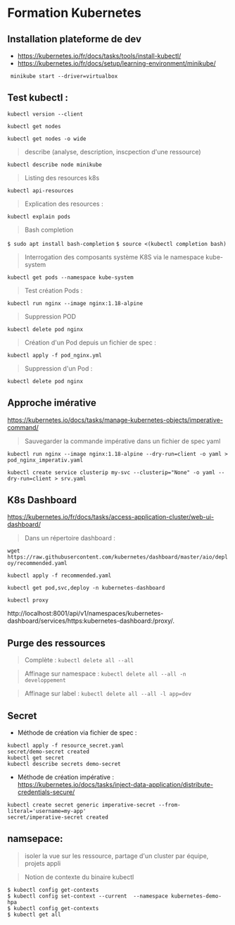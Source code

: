 # Formation Kubernetes

## Installation plateforme de dev
- https://kubernetes.io/fr/docs/tasks/tools/install-kubectl/
- https://kubernetes.io/fr/docs/setup/learning-environment/minikube/

``` minikube start --driver=virtualbox```


## Test kubectl :
```kubectl version --client```

```kubectl get nodes```

```kubectl get nodes -o wide```

> describe (analyse, description, inscpection d'une ressource)

```kubectl describe node minikube```

> Listing des resources k8s

```kubectl api-resources```

> Explication des resources :

```kubectl explain pods```

> Bash completion

```$ sudo apt install bash-completion```
```$ source <(kubectl completion bash)```


> Interrogation des composants système K8S via le namespace kube-system

```kubectl get pods --namespace kube-system```

> Test création Pods :

```kubectl run nginx --image nginx:1.18-alpine```

> Suppression POD

```kubectl delete pod nginx```

> Création d'un Pod depuis un fichier de spec :

```kubectl apply -f pod_nginx.yml```

> Suppression d'un Pod :

```kubectl delete pod nginx```



## Approche imérative

https://kubernetes.io/docs/tasks/manage-kubernetes-objects/imperative-command/

> Sauvegarder la commande impérative dans un fichier de spec yaml

```kubectl run nginx --image nginx:1.18-alpine --dry-run=client -o yaml > pod_nginx_imperativ.yaml```

```kubectl create service clusterip my-svc --clusterip="None" -o yaml --dry-run=client > srv.yaml```



## K8s Dashboard
https://kubernetes.io/fr/docs/tasks/access-application-cluster/web-ui-dashboard/

> Dans un répertoire dashboard :

```wget https://raw.githubusercontent.com/kubernetes/dashboard/master/aio/deploy/recommended.yaml```

```kubectl apply -f recommended.yaml```

```kubectl get pod,svc,deploy -n kubernetes-dashboard```

```kubectl proxy```

http://localhost:8001/api/v1/namespaces/kubernetes-dashboard/services/https:kubernetes-dashboard:/proxy/.


## Purge des ressources

> Complète :
```kubectl delete all --all```

> Affinage sur namespace :
```kubectl delete all --all -n developpement```

> Affinage sur label :
```kubectl delete all --all -l app=dev```


## Secret

- Méthode de création via fichier de spec :

```
kubectl apply -f resource_secret.yaml
secret/demo-secret created
kubectl get secret
kubectl describe secrets demo-secret 
```

- Méthode de création impérative :
https://kubernetes.io/docs/tasks/inject-data-application/distribute-credentials-secure/

```
kubectl create secret generic imperative-secret --from-literal='username=my-app'
secret/imperative-secret created
```


## namsepace:

> isoler la vue sur les ressource, partage d'un cluster par équipe, projets appli

> Notion de contexte du binaire kubectl

```
$ kubectl config get-contexts
$ kubectl config set-context --current  --namespace kubernetes-demo-hpa
$ kubectl config get-contexts
$ kubectl get all
```


